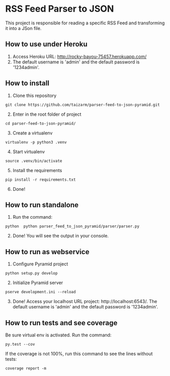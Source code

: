 # RSS Feed Parser to JSON
This project is responsible for reading a specific RSS Feed and transforming it into a JSon file.

## How to use under Heroku
1) Access Heroku URL: http://rocky-bayou-75457.herokuapp.com/
2) The default username is 'admin' and the default password is '1234admin'.

## How to install
1) Clone this repository
````
git clone https://github.com/taizarm/parser-feed-to-json-pyramid.git
````
2) Enter in the root folder of project
```
cd parser-feed-to-json-pyramid/
```
3) Create a virtualenv
```
virtualenv -p python3 .venv
```
4) Start virtualenv
```
source .venv/bin/activate
```
5) Install the requirements
````
pip install -r requirements.txt
````
6) Done!

## How to run standalone
1) Run the command:
```
python  python parser_feed_to_json_pyramid/parser/parser.py
```

2) Done! You will see the output in your console.

## How to run as webservice

1) Configure Pyramid project
```
python setup.py develop
```

2) Initialize Pyramid server
```
pserve development.ini --reload
```

3) Done! Access your localhost URL project: http://localhost:6543/. The default username is 'admin' and the default password is '1234admin'.


## How to run tests and see coverage

Be sure virtual env is activated. Run the command:

```
py.test --cov
```

If the coverage is not 100%, run this command to see the lines without tests:

```
coverage report -m
```
